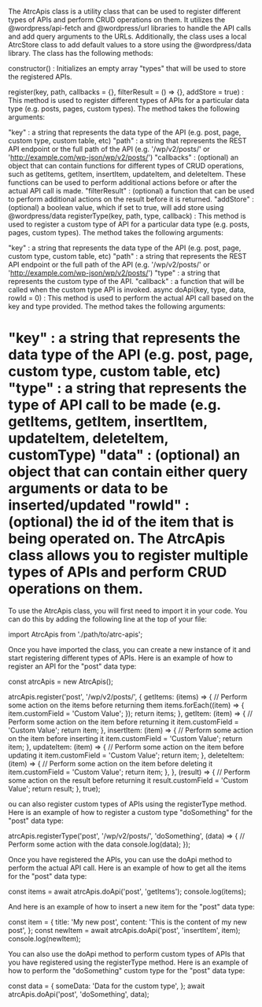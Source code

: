 The AtrcApis class is a utility class that can be used to register different types of APIs and perform CRUD operations on them. It utilizes the @wordpress/api-fetch and @wordpress/url libraries to handle the API calls and add query arguments to the URLs. Additionally, the class uses a local AtrcStore class to add default values to a store using the @wordpress/data library. The class has the following methods:

constructor() : Initializes an empty array "types" that will be used to store the registered APIs.

register(key, path, callbacks = {}, filterResult = () => {}, addStore = true) : This method is used to register different types of APIs for a particular data type (e.g. posts, pages, custom types). The method takes the following arguments:

"key" : a string that represents the data type of the API (e.g. post, page, custom type, custom table, etc)
"path" : a string that represents the REST API endpoint or the full path of the API (e.g. '/wp/v2/posts/' or 'http://example.com/wp-json/wp/v2/posts/')
"callbacks" : (optional) an object that can contain functions for different types of CRUD operations, such as getItems, getItem, insertItem, updateItem, and deleteItem. These functions can be used to perform additional actions before or after the actual API call is made.
"filterResult" : (optional) a function that can be used to perform additional actions on the result before it is returned.
"addStore" : (optional) a boolean value, which if set to true, will add store using @wordpress/data
registerType(key, path, type, callback) : This method is used to register a custom type of API for a particular data type (e.g. posts, pages, custom types). The method takes the following arguments:

"key" : a string that represents the data type of the API (e.g. post, page, custom type, custom table, etc)
"path" : a string that represents the REST API endpoint or the full path of the API (e.g. '/wp/v2/posts/' or 'http://example.com/wp-json/wp/v2/posts/')
"type" : a string that represents the custom type of the API.
"callback" : a function that will be called when the custom type API is invoked.
async doApi(key, type, data, rowId = 0) : This method is used to perform the actual API call based on the key and type provided. The method takes the following arguments:

"key" : a string that represents the data type of the API (e.g. post, page, custom type, custom table, etc)
"type" : a string that represents the type of API call to be made (e.g. getItems, getItem, insertItem, updateItem, deleteItem, customType)
"data" : (optional) an object that can contain either query arguments or data to be inserted/updated
"rowId" : (optional) the id of the item that is being operated on.
The AtrcApis class allows you to register multiple types of APIs and perform CRUD operations on them.
========================================================
To use the AtrcApis class, you will first need to import it in your code. You can do this by adding the following line at the top of your file:

import AtrcApis from './path/to/atrc-apis';

Once you have imported the class, you can create a new instance of it and start registering different types of APIs. Here is an example of how to register an API for the "post" data type:

const atrcApis = new AtrcApis();

atrcApis.register('post', '/wp/v2/posts/', {
getItems: (items) => {
// Perform some action on the items before returning them
items.forEach((item) => {
item.customField = 'Custom Value';
});
return items;
},
getItem: (item) => {
// Perform some action on the item before returning it
item.customField = 'Custom Value';
return item;
},
insertItem: (item) => {
// Perform some action on the item before inserting it
item.customField = 'Custom Value';
return item;
},
updateItem: (item) => {
// Perform some action on the item before updating it
item.customField = 'Custom Value';
return item;
},
deleteItem: (item) => {
// Perform some action on the item before deleting it
item.customField = 'Custom Value';
return item;
},
},
(result) => {
// Perform some action on the result before returning it
result.customField = 'Custom Value';
return result;
},
true);

ou can also register custom types of APIs using the registerType method. Here is an example of how to register a custom type "doSomething" for the "post" data type:

atrcApis.registerType('post', '/wp/v2/posts/', 'doSomething', (data) => {
// Perform some action with the data
console.log(data);
});

Once you have registered the APIs, you can use the doApi method to perform the actual API call. Here is an example of how to get all the items for the "post" data type:

const items = await atrcApis.doApi('post', 'getItems');
console.log(items);

And here is an example of how to insert a new item for the "post" data type:

const item = {
title: 'My new post',
content: 'This is the content of my new post',
};
const newItem = await atrcApis.doApi('post', 'insertItem', item);
console.log(newItem);

You can also use the doApi method to perform custom types of APIs that you have registered using the registerType method. Here is an example of how to perform the "doSomething" custom type for the "post" data type:

const data = {
someData: 'Data for the custom type',
};
await atrcApis.doApi('post', 'doSomething', data);

